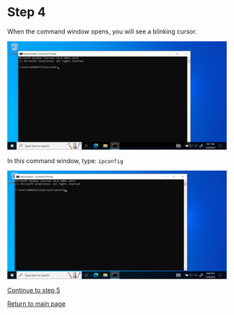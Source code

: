 # Step 4
When the command window opens, you will see a blinking cursor.  

![Cmd window](/images/step4-cmd-window.PNG "window")  

In this command window, type: `ipconfig`  

![Cmd window2](/images/step5-type-ipconfig.PNG "window")  

[Continue to step 5](/step5.md)  

[Return to main page](../README.md)
